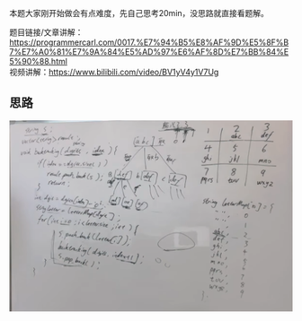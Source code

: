 本题大家刚开始做会有点难度，先自己思考20min，没思路就直接看题解。 

题目链接/文章讲解：https://programmercarl.com/0017.%E7%94%B5%E8%AF%9D%E5%8F%B7%E7%A0%81%E7%9A%84%E5%AD%97%E6%AF%8D%E7%BB%84%E5%90%88.html   
视频讲解：https://www.bilibili.com/video/BV1yV4y1V7Ug

## 思路
![img_5.png](img_5.png)